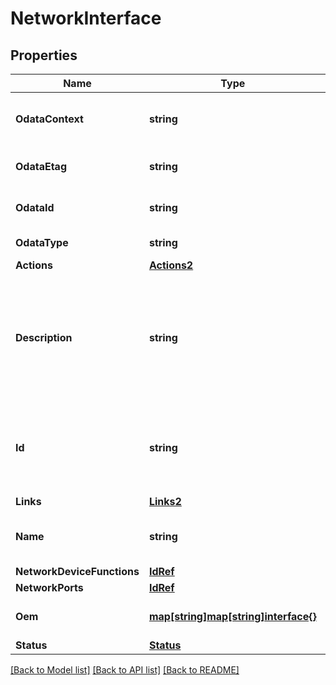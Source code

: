 # NetworkInterface

## Properties
Name | Type | Description | Notes
------------ | ------------- | ------------- | -------------
**OdataContext** | **string** | The OData description of a payload. | [optional] 
**OdataEtag** | **string** | The current ETag of the resource. | [optional] 
**OdataId** | **string** | The unique identifier for a resource. | 
**OdataType** | **string** | The type of a resource. | 
**Actions** | [**Actions2**](Actions_2.md) |  | [optional] 
**Description** | **string** | Provides a description of this resource and is used for commonality  in the schema definitions. | [optional] 
**Id** | **string** | Uniquely identifies the resource within the collection of like resources. | 
**Links** | [**Links2**](Links_2.md) |  | [optional] 
**Name** | **string** | The name of the resource or array element. | 
**NetworkDeviceFunctions** | [**IdRef**](idRef.md) |  | [optional] 
**NetworkPorts** | [**IdRef**](idRef.md) |  | [optional] 
**Oem** | [**map[string]map[string]interface{}**](map[string]interface{}.md) | Oem extension object. | [optional] 
**Status** | [**Status**](Status.md) |  | [optional] 

[[Back to Model list]](../README.md#documentation-for-models) [[Back to API list]](../README.md#documentation-for-api-endpoints) [[Back to README]](../README.md)


